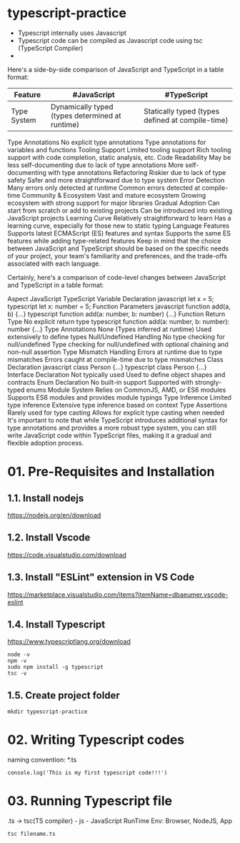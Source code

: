 # typescript-practice

* Typescript internally uses Javascript
* Typescript code can be compiled as Javascript code using tsc (TypeScript Compiler)
* 


Here's a side-by-side comparison of JavaScript and TypeScript in a table format:

Feature | #JavaScript | #TypeScript
--- | --- | --- 
Type System	| Dynamically typed (types determined at runtime) | Statically typed (types defined at compile-time)
Type Annotations	No explicit type annotations	Type annotations for variables and functions
Tooling Support	Limited tooling support	Rich tooling support with code completion, static analysis, etc.
Code Readability	May be less self-documenting due to lack of type annotations	More self-documenting with type annotations
Refactoring	Riskier due to lack of type safety	Safer and more straightforward due to type system
Error Detection	Many errors only detected at runtime	Common errors detected at compile-time
Community & Ecosystem	Vast and mature ecosystem	Growing ecosystem with strong support for major libraries
Gradual Adoption	Can start from scratch or add to existing projects	Can be introduced into existing JavaScript projects
Learning Curve	Relatively straightforward to learn	Has a learning curve, especially for those new to static typing
Language Features	Supports latest ECMAScript (ES) features and syntax	Supports the same ES features while adding type-related features
Keep in mind that the choice between JavaScript and TypeScript should be based on the specific needs of your project, your team's familiarity and preferences, and the trade-offs associated with each language.



Certainly, here's a comparison of code-level changes between JavaScript and TypeScript in a table format:

Aspect	JavaScript	TypeScript
Variable Declaration	javascript let x = 5;	typescript let x: number = 5;
Function Parameters	javascript function add(a, b) {...}	typescript function add(a: number, b: number) {...}
Function Return Type	No explicit return type	typescript function add(a: number, b: number): number {...}
Type Annotations	None (Types inferred at runtime)	Used extensively to define types
Null/Undefined Handling	No type checking for null/undefined	Type checking for null/undefined with optional chaining and non-null assertion
Type Mismatch Handling	Errors at runtime due to type mismatches	Errors caught at compile-time due to type mismatches
Class Declaration	javascript class Person {...}	typescript class Person {...}
Interface Declaration	Not typically used	Used to define object shapes and contracts
Enum Declaration	No built-in support	Supported with strongly-typed enums
Module System	Relies on CommonJS, AMD, or ES6 modules	Supports ES6 modules and provides module typings
Type Inference	Limited type inference	Extensive type inference based on context
Type Assertions	Rarely used for type casting	Allows for explicit type casting when needed
It's important to note that while TypeScript introduces additional syntax for type annotations and provides a more robust type system, you can still write JavaScript code within TypeScript files, making it a gradual and flexible adoption process.

# 01. Pre-Requisites and Installation
## 1.1. Install nodejs
https://nodejs.org/en/download

## 1.2. Install Vscode
https://code.visualstudio.com/download

## 1.3. Install "ESLint" extension in VS Code
https://marketplace.visualstudio.com/items?itemName=dbaeumer.vscode-eslint

## 1.4. Install Typescript
https://www.typescriptlang.org/download

    node -v
    npm -v
    sudo npm install -g typescript
    tsc -v

## 1.5. Create project folder

    mkdir typescript-practice


# 02. Writing Typescript codes
naming convention: *.ts

    console.log('This is my first typescript code!!!')

# 03. Running Typescript file
.ts -> tsc(TS compiler) - js - JavaScript RunTime Env: Browser, NodeJS, App

    tsc filename.ts